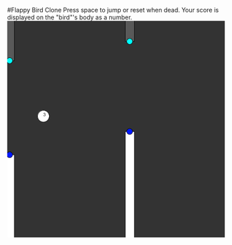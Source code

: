 #Flappy Bird Clone
Press space to jump or reset when dead.
Your score is displayed on the "bird"'s body as a number.
![ScreenShot](ImageOfGame.png)
